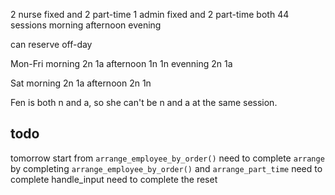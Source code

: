 2 nurse fixed and 2 part-time
1 admin fixed and 2 part-time
both 44 sessions morning afternoon evening

can reserve off-day

Mon-Fri
morning 2n 1a
afternoon 1n 1n
evenning 2n 1a

Sat
morning 2n 1a
afternoon 2n 1n

Fen is both n and a, so she can't be n and a at the same session.


## todo

tomorrow start from `arrange_employee_by_order()`
need to complete `arrange` by completing `arrange_employee_by_order()` and `arrange_part_time`
need to complete handle_input
need to complete the reset
